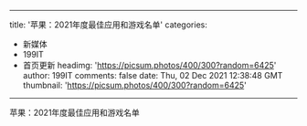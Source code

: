 
---
title: '苹果：2021年度最佳应用和游戏名单'
categories: 
 - 新媒体
 - 199IT
 - 首页更新
headimg: 'https://picsum.photos/400/300?random=6425'
author: 199IT
comments: false
date: Thu, 02 Dec 2021 12:38:48 GMT
thumbnail: 'https://picsum.photos/400/300?random=6425'
---

<div>   
苹果：2021年度最佳应用和游戏名单  
</div>
            